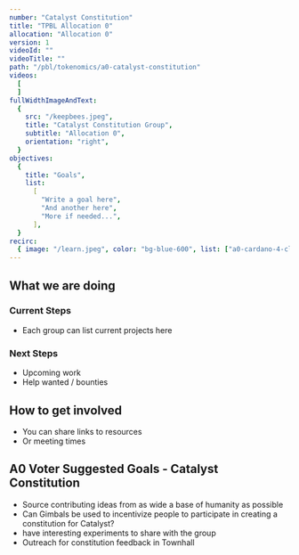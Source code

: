 ```yaml
---
number: "Catalyst Constitution"
title: "TPBL Allocation 0"
allocation: "Allocation 0"
version: 1
videoId: ""
videoTitle: ""
path: "/pbl/tokenomics/a0-catalyst-constitution"
videos:
  [
  ]
fullWidthImageAndText:
  {
    src: "/keepbees.jpeg",
    title: "Catalyst Constitution Group",
    subtitle: "Allocation 0",
    orientation: "right",
  }
objectives:
  {
    title: "Goals",
    list:
      [
        "Write a goal here",
        "And another here",
        "More if needed...",
      ],
  }
recirc:
  { image: "/learn.jpeg", color: "bg-blue-600", list: ["a0-cardano-4-climate", "a0-littlefish-foundation"] }
---
```


## What we are doing

### Current Steps
- Each group can list current projects here

### Next Steps
- Upcoming work
- Help wanted / bounties

## How to get involved
- You can share links to resources
- Or meeting times

## A0 Voter Suggested Goals - Catalyst Constitution
- Source contributing ideas from as wide a base of humanity as possible
- Can Gimbals be used to incentivize people to participate in creating a constitution for Catalyst?
- have interesting experiments to share with the group
- Outreach for constitution feedback in Townhall

